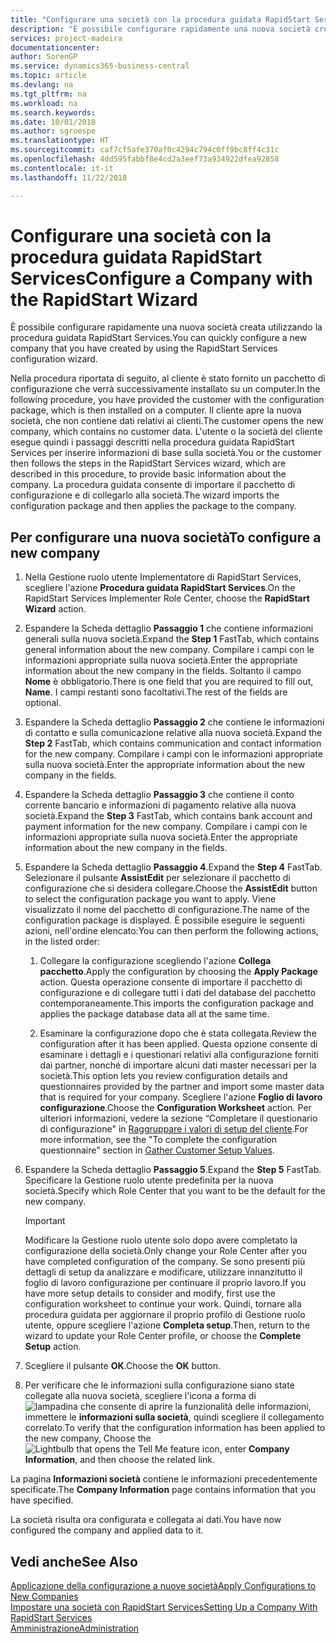 ```yaml
---
title: "Configurare una società con la procedura guidata RapidStart Services | Microsoft Docs"
description: "È possibile configurare rapidamente una nuova società creata utilizzando la procedura guidata RapidStart Services."
services: project-madeira
documentationcenter: 
author: SorenGP
ms.service: dynamics365-business-central
ms.topic: article
ms.devlang: na
ms.tgt_pltfrm: na
ms.workload: na
ms.search.keywords: 
ms.date: 10/01/2018
ms.author: sgroespe
ms.translationtype: HT
ms.sourcegitcommit: caf7cf5afe370af0c4294c794c0ff9bc8ff4c31c
ms.openlocfilehash: 4dd595fabbf8e4cd2a3eef73a934922dfea92858
ms.contentlocale: it-it
ms.lasthandoff: 11/22/2018

---
```

# <a name="configure-a-company-with-the-rapidstart-wizard"></a><span data-ttu-id="a5131-103">Configurare una società con la procedura guidata RapidStart Services</span><span class="sxs-lookup"><span data-stu-id="a5131-103">Configure a Company with the RapidStart Wizard</span></span>
<span data-ttu-id="a5131-104">È possibile configurare rapidamente una nuova società creata utilizzando la procedura guidata RapidStart Services.</span><span class="sxs-lookup"><span data-stu-id="a5131-104">You can quickly configure a new company that you have created by using the RapidStart Services configuration wizard.</span></span>

<span data-ttu-id="a5131-105">Nella procedura riportata di seguito, al cliente è stato fornito un pacchetto di configurazione che verrà successivamente installato su un computer.</span><span class="sxs-lookup"><span data-stu-id="a5131-105">In the following procedure, you have provided the customer with the configuration package, which is then installed on a computer.</span></span> <span data-ttu-id="a5131-106">Il cliente apre la nuova società, che non contiene dati relativi ai clienti.</span><span class="sxs-lookup"><span data-stu-id="a5131-106">The customer opens the new company, which contains no customer data.</span></span> <span data-ttu-id="a5131-107">L'utente o la società del cliente esegue quindi i passaggi descritti nella procedura guidata RapidStart Services per inserire informazioni di base sulla società.</span><span class="sxs-lookup"><span data-stu-id="a5131-107">You or the customer then follows the steps in the RapidStart Services wizard, which are described in this procedure, to provide basic information about the company.</span></span> <span data-ttu-id="a5131-108">La procedura guidata consente di importare il pacchetto di configurazione e di collegarlo alla società.</span><span class="sxs-lookup"><span data-stu-id="a5131-108">The wizard imports the configuration package and then applies the package to the company.</span></span>  

## <a name="to-configure-a-new-company"></a><span data-ttu-id="a5131-109">Per configurare una nuova società</span><span class="sxs-lookup"><span data-stu-id="a5131-109">To configure a new company</span></span>  
1. <span data-ttu-id="a5131-110">Nella Gestione ruolo utente Implementatore di RapidStart Services, scegliere l'azione **Procedura guidata RapidStart Services**.</span><span class="sxs-lookup"><span data-stu-id="a5131-110">On the RapidStart Services Implementer Role Center, choose the **RapidStart Wizard** action.</span></span>  
2. <span data-ttu-id="a5131-111">Espandere la Scheda dettaglio **Passaggio 1** che contiene informazioni generali sulla nuova società.</span><span class="sxs-lookup"><span data-stu-id="a5131-111">Expand the **Step 1** FastTab, which contains general information about the new company.</span></span> <span data-ttu-id="a5131-112">Compilare i campi con le informazioni appropriate sulla nuova società.</span><span class="sxs-lookup"><span data-stu-id="a5131-112">Enter the appropriate information about the new company in the fields.</span></span> <span data-ttu-id="a5131-113">Soltanto il campo **Nome** è obbligatorio.</span><span class="sxs-lookup"><span data-stu-id="a5131-113">There is one field that you are required to fill out, **Name**.</span></span> <span data-ttu-id="a5131-114">I campi restanti sono facoltativi.</span><span class="sxs-lookup"><span data-stu-id="a5131-114">The rest of the fields are optional.</span></span>  
3. <span data-ttu-id="a5131-115">Espandere la Scheda dettaglio **Passaggio 2** che contiene le informazioni di contatto e sulla comunicazione relative alla nuova società.</span><span class="sxs-lookup"><span data-stu-id="a5131-115">Expand the **Step 2** FastTab, which contains communication and contact information for the new company.</span></span> <span data-ttu-id="a5131-116">Compilare i campi con le informazioni appropriate sulla nuova società.</span><span class="sxs-lookup"><span data-stu-id="a5131-116">Enter the appropriate information about the new company in the fields.</span></span>
4. <span data-ttu-id="a5131-117">Espandere la Scheda dettaglio **Passaggio 3** che contiene il conto corrente bancario e informazioni di pagamento relative alla nuova società.</span><span class="sxs-lookup"><span data-stu-id="a5131-117">Expand the **Step 3** FastTab, which contains bank account and payment information for the new company.</span></span> <span data-ttu-id="a5131-118">Compilare i campi con le informazioni appropriate sulla nuova società.</span><span class="sxs-lookup"><span data-stu-id="a5131-118">Enter the appropriate information about the new company in the fields.</span></span>  
5. <span data-ttu-id="a5131-119">Espandere la Scheda dettaglio **Passaggio 4**.</span><span class="sxs-lookup"><span data-stu-id="a5131-119">Expand the **Step 4** FastTab.</span></span> <span data-ttu-id="a5131-120">Selezionare il pulsante **AssistEdit** per selezionare il pacchetto di configurazione che si desidera collegare.</span><span class="sxs-lookup"><span data-stu-id="a5131-120">Choose the **AssistEdit** button to select the configuration package you want to apply.</span></span> <span data-ttu-id="a5131-121">Viene visualizzato il nome del pacchetto di configurazione.</span><span class="sxs-lookup"><span data-stu-id="a5131-121">The name of the configuration package is displayed.</span></span> <span data-ttu-id="a5131-122">È possibile eseguire le seguenti azioni, nell'ordine elencato:</span><span class="sxs-lookup"><span data-stu-id="a5131-122">You can then perform the following actions, in the listed order:</span></span>  

    1. <span data-ttu-id="a5131-123">Collegare la configurazione scegliendo l'azione **Collega pacchetto**.</span><span class="sxs-lookup"><span data-stu-id="a5131-123">Apply the configuration by choosing the **Apply Package** action.</span></span> <span data-ttu-id="a5131-124">Questa operazione consente di importare il pacchetto di configurazione e di collegare tutti i dati del database del pacchetto contemporaneamente.</span><span class="sxs-lookup"><span data-stu-id="a5131-124">This imports the configuration package and applies the package database data all at the same time.</span></span>  

    2. <span data-ttu-id="a5131-125">Esaminare la configurazione dopo che è stata collegata.</span><span class="sxs-lookup"><span data-stu-id="a5131-125">Review the configuration after it has been applied.</span></span> <span data-ttu-id="a5131-126">Questa opzione consente di esaminare i dettagli e i questionari relativi alla configurazione forniti dai partner, nonché di importare alcuni dati master necessari per la società.</span><span class="sxs-lookup"><span data-stu-id="a5131-126">This option lets you review configuration details and questionnaires provided by the partner and import some master data that is required for your company.</span></span> <span data-ttu-id="a5131-127">Scegliere l'azione **Foglio di lavoro configurazione**.</span><span class="sxs-lookup"><span data-stu-id="a5131-127">Choose the **Configuration Worksheet** action.</span></span> <span data-ttu-id="a5131-128">Per ulteriori informazioni, vedere la sezione “Completare il questionario di configurazione" in [Raggruppare i valori di setup del cliente](admin-gather-customer-setup-values.md).</span><span class="sxs-lookup"><span data-stu-id="a5131-128">For more information, see the "To complete the configuration questionnaire" section in [Gather Customer Setup Values](admin-gather-customer-setup-values.md).</span></span>  

6. <span data-ttu-id="a5131-129">Espandere la Scheda dettaglio **Passaggio 5**.</span><span class="sxs-lookup"><span data-stu-id="a5131-129">Expand the **Step 5** FastTab.</span></span> <span data-ttu-id="a5131-130">Specificare la Gestione ruolo utente predefinita per la nuova società.</span><span class="sxs-lookup"><span data-stu-id="a5131-130">Specify which Role Center that you want to be the default for the new company.</span></span>  

    > [!IMPORTANT]  
    >  <span data-ttu-id="a5131-131">Modificare la Gestione ruolo utente solo dopo avere completato la configurazione della società.</span><span class="sxs-lookup"><span data-stu-id="a5131-131">Only change your Role Center after you have completed configuration of the company.</span></span> <span data-ttu-id="a5131-132">Se sono presenti più dettagli di setup da analizzare e modificare, utilizzare innanzitutto il foglio di lavoro configurazione per continuare il proprio lavoro.</span><span class="sxs-lookup"><span data-stu-id="a5131-132">If you have more setup details to consider and modify, first use the configuration worksheet to continue your work.</span></span> <span data-ttu-id="a5131-133">Quindi, tornare alla procedura guidata per aggiornare il proprio profilo di Gestione ruolo utente, oppure scegliere l'azione **Completa setup**.</span><span class="sxs-lookup"><span data-stu-id="a5131-133">Then, return to the wizard to update your Role Center profile, or choose the **Complete Setup** action.</span></span>

7. <span data-ttu-id="a5131-134">Scegliere il pulsante **OK**.</span><span class="sxs-lookup"><span data-stu-id="a5131-134">Choose the **OK** button.</span></span>  
8. <span data-ttu-id="a5131-135">Per verificare che le informazioni sulla configurazione siano state collegate alla nuova società, scegliere l'icona a forma di ![lampadina che consente di aprire la funzionalità delle informazioni](media/ui-search/search_small.png "Informazioni sull'operazione che si desidera eseguire"), immettere le **informazioni sulla società**, quindi scegliere il collegamento correlato.</span><span class="sxs-lookup"><span data-stu-id="a5131-135">To verify that the configuration information has been applied to the new company, Choose the ![Lightbulb that opens the Tell Me feature](media/ui-search/search_small.png "Tell me what you want to do") icon, enter **Company Information**, and then choose the related link.</span></span>

<span data-ttu-id="a5131-136">La pagina **Informazioni società** contiene le informazioni precedentemente specificate.</span><span class="sxs-lookup"><span data-stu-id="a5131-136">The **Company Information** page contains information that you have specified.</span></span>   

<span data-ttu-id="a5131-137">La società risulta ora configurata e collegata ai dati.</span><span class="sxs-lookup"><span data-stu-id="a5131-137">You have now configured the company and applied data to it.</span></span>  

## <a name="see-also"></a><span data-ttu-id="a5131-138">Vedi anche</span><span class="sxs-lookup"><span data-stu-id="a5131-138">See Also</span></span>  
[<span data-ttu-id="a5131-139">Applicazione della configurazione a nuove società</span><span class="sxs-lookup"><span data-stu-id="a5131-139">Apply Configurations to New Companies</span></span>](admin-apply-configuration-to-new-companies.md)  
[<span data-ttu-id="a5131-140">Impostare una società con RapidStart Services</span><span class="sxs-lookup"><span data-stu-id="a5131-140">Setting Up a Company With RapidStart Services</span></span>](admin-set-up-a-company-with-rapidstart.md)  
[<span data-ttu-id="a5131-141">Amministrazione</span><span class="sxs-lookup"><span data-stu-id="a5131-141">Administration</span></span>](admin-setup-and-administration.md)

